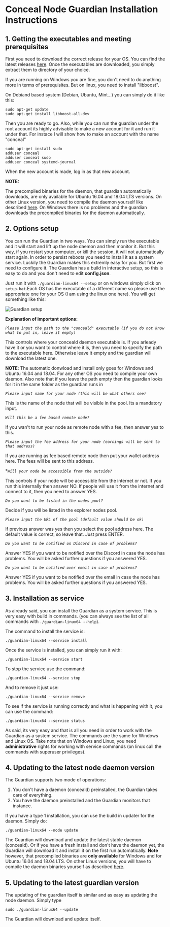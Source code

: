 # Conceal Node Guardian Installation Instructions

## 1. Getting the executables and meeting prerequisites

First you need to download the correct release for your OS. You can find the latest releases [here](https://github.com/ConcealNetwork/conceal-guardian/releases).
Once the executables are downloaded, you simply extract them to directory of your choice.

If you are running on Windows you are fine, you don't need to do anything more in terms of prerequisites. But on linux, you need to install "libboost".

On Debiand based system (Debian, Ubuntu, Mint...) you can simply do it like this:

```
sudo apt-get update
sudo apt-get install libboost-all-dev
```

Then you are ready to go. Also, while you can run the guardian under the root account its highly advisable to make a new account for it and run it under that. For instace I will show how to make an account with the name "conceal"

```
sudo apt-get install sudo
adduser conceal
adduser conceal sudo
adduser conceal systemd-journal
```

When the new account is made, log in as that new account.

**NOTE:** 

The precompiled binaries for the daemon, that guardian automatically downloads, are only available for Ubuntu 16.04 and 18.04 LTS versions. On other Linux version, you need to compile the daemon yourself like described [here](https://github.com/ConcealNetwork/conceal-core#compiling-conceal-from-source). On Windows there is no problems and the guardian downloads the precompiled binaries for the daemon automatically.

## 2. Options setup

You can run the Guardian in two ways. You can simply run the executable and it will start and lift up the node daemon and then monitor it. But this way, if you restart your computer, or kill the session, it will not automatically start again.
In order to persist reboots you need to install it as a system service. Luckily the Guardian makes this extremly easy for you. But first we need to configure it. The Guardian has a build in interactive setup, so this is easy to do and you don't need to edit **config.json**.

Just run it with ```./guardian-linux64 --setup``` or on windows simply click on ```setup.bat```.Each OS has the executable of a different name so please use the appropriate one for your OS (I am using the linux one here).
You will get something like this:

![Guardian setup](https://raw.githubusercontent.com/ConcealNetwork/conceal-guardian/master/setup/guardian_setup.jpg)

**Explanation of important options:**

*```Please input the path to the "conceald" executable (if you do not know what to put in, leave it empty)```*

This controls where your conceald daemon executable is. If you arleady have it or you want to control where it is, then you need to specify the path to the executable here. Otherwise leave it empty and the guardian will download the latest one. 

**NOTE**: The automatic donwload and install only goes for Windows and Ubuntu 16.04 and 18.04. For any other OS you need to compile your own daemon. Also note that if you leave the path empty then the guardian looks for it in the same folder as the guardian runs in 

*```Please input name for your node (this will be what others see)```*

This is the name of the node that will be visible in the pool. Its a mandatory input.

*```Will this be a fee based remote node?```*

If you wan't to run your node as remote node with a fee, then answer yes to this.

*```Please input the fee address for your node (earnings will be sent to that address)```*

If you are running as fee based remote node then put your wallet address here. The fees will be sent to this address.

**```Will your node be accessible from the outside?```*

This controls if your node will be accessible from the internet or not. If you run this internally then answer NO. If people will use it from the internet and connect to it, then you need to answer YES.

*```Do you want to be listed in the nodes pool?```*

Decide if you will be listed in the explorer nodes pool.

*```Please input the URL of the pool (default value should be ok)```*

If previous answer was yes then you select the pool address here. The default value is correct, so leave that. Just press ENTER.

*```Do you want to be notified on Discord in case of problems?```*

Answer YES if you want to be notified over the Discord in case the node has problems. You will be asked further questions if you answered YES.

*```Do you want to be notified over email in case of problems?```*

Answer YES if you want to be notified over the email in case the node has problems. You will be asked further questions if you answered YES.

## 3. Installation as service

As already said, you can install the Guardian as a system service. This is very easy with build in commands. (you can always see the list of all commands with ```./guardian-linux64 --help```).

The command to install the service is:

```./guardian-linux64 --service install```

Once the service is installed, you can simply run it with:

```./guardian-linux64 --service start```

To stop the service use the command:

```./guardian-linux64 --service stop```

And to remove it just use: 

```./guardian-linux64 --service remove```

To see if the service is running correctly and what is happening with it, you can use the command:

```./guardian-linux64 --service status```

As said, its very easy and that is all you need in order to work with the Guardian as a system service. The commands are the same for Windows and Linux OS. Take note that on Windows and Linux, you need **administrative** rights for working with service commands (on linux call the commands with superuser privileges).

## 4. Updating to the latest node daemon version

The Guardian supports two mode of operations:

1. You don't have a daemon (conceald) preinstalled, the Guardian takes care of everything.
2. You have the daemon preinstalled and the Guardian monitors that instance.

If you have a type 1 installation, you can use the build in updater for the daemon. Simply do: 

```./guardian-linux64 --node update```

The Guardian will download and update the latest stable daemon (conceald). Or if you have a fresh install and don't have the daemon yet, the Guardian will download it and install it on the first run automatically. **Note** however, that precompiled binaries are **only available** for Windows and for Ubuntu 16.04 and 18.04 LTS. On other Linux versions, you will have to compile the daemon binaries yourself as described [here](https://github.com/ConcealNetwork/conceal-core#compiling-conceal-from-source).

## 5. Updating to the latest guardian version

The updating of the guardian itself is similar and as easy as updating the node daemon. Simply type

```sudo ./guardian-linux64 --update```

The Guardian will download and update itself.
